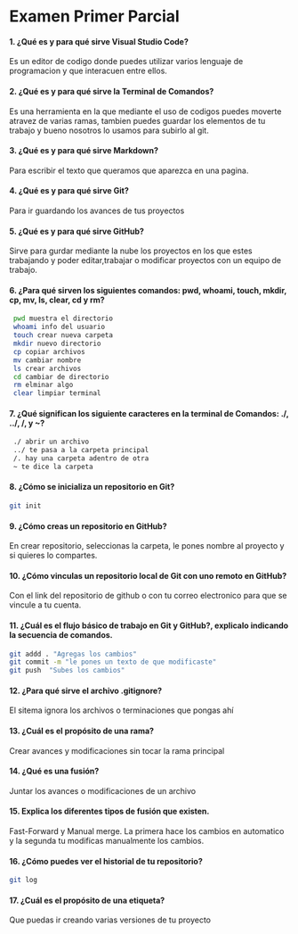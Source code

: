 # Examen Primer Parcial

#### 1. ¿Qué es y para qué sirve Visual Studio Code?
Es un editor de codigo donde puedes utilizar varios lenguaje de programacion y que interacuen entre ellos.

#### 2. ¿Qué es y para qué sirve la Terminal de Comandos?
Es una herramienta en la que mediante el uso de codigos puedes moverte atravez de varias ramas, tambien puedes guardar los elementos de tu trabajo y bueno nosotros lo usamos para subirlo al git.

#### 3. ¿Qué es y para qué sirve Markdown?
Para escribir el texto que queramos que aparezca en una pagina.

#### 4. ¿Qué es y para qué sirve Git?
Para ir guardando los avances de tus proyectos

#### 5. ¿Qué es y para qué sirve GitHub?
Sirve para gurdar mediante la nube los proyectos en los que estes trabajando y poder editar,trabajar o modificar proyectos con un equipo de trabajo.

#### 6. ¿Para qué sirven los siguientes comandos: pwd, whoami, touch, mkdir, cp, mv, ls, clear, cd y rm?

```bash
 pwd muestra el directorio 
 whoami info del usuario
 touch crear nueva carpeta
 mkdir nuevo directorio
 cp copiar archivos
 mv cambiar nombre 
 ls crear archivos 
 cd cambiar de directorio
 rm elminar algo
 clear limpiar terminal
```


#### 7. ¿Qué significan los siguiente caracteres en la terminal de Comandos: ./, ../, /, y ~?

```bash
 ./ abrir un archivo 
 ../ te pasa a la carpeta principal
 /. hay una carpeta adentro de otra
 ~ te dice la carpeta 
```

#### 8. ¿Cómo se inicializa un repositorio en Git?
```bash
git init 
```

#### 9. ¿Cómo creas un repositorio en GitHub?
En crear repositorio, seleccionas la carpeta, le pones nombre al proyecto y si quieres lo compartes.

#### 10. ¿Cómo vinculas un repositorio local de Git con uno remoto en GitHub?
Con el link del repositorio de github o con tu correo electronico para que se vincule a tu cuenta.

#### 11. ¿Cuál es el flujo básico de trabajo en Git y GitHub?, explicalo indicando la secuencia de comandos.
```bash
git addd . "Agregas los cambios"
git commit -m "le pones un texto de que modificaste"
git push  "Subes los cambios"
```

#### 12. ¿Para qué sirve el archivo .gitignore?
El sitema ignora los archivos o terminaciones que pongas ahí

#### 13. ¿Cuál es el propósito de una rama?
Crear avances y modificaciones sin tocar la rama principal

#### 14. ¿Qué es una fusión?
Juntar los avances o modificaciones de un archivo

#### 15. Explica los diferentes tipos de fusión que existen.

Fast-Forward y Manual merge. La primera hace los cambios en automatico y la segunda tu modificas manualmente los cambios.

#### 16. ¿Cómo puedes ver el historial de tu repositorio?
```bash
git log 
```
#### 17. ¿Cuál es el propósito de una etiqueta?
Que puedas ir creando varias versiones de tu proyecto
